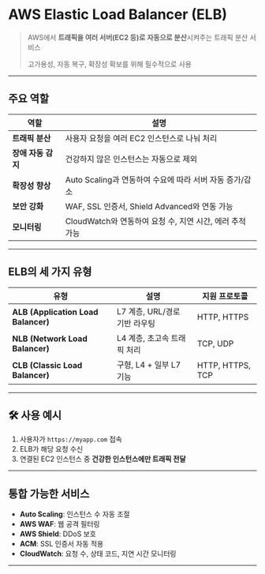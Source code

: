 # AWS Elastic Load Balancer (ELB) 
> AWS에서 **트래픽을 여러 서버(EC2 등)로 자동으로 분산**시켜주는 트래픽 분산 서비스 
> 
> 고가용성, 자동 복구, 확장성 확보를 위해 필수적으로 사용

---

## 주요 역할

| 역할 | 설명 |
|------|------|
| **트래픽 분산** | 사용자 요청을 여러 EC2 인스턴스로 나눠 처리 |
| **장애 자동 감지** | 건강하지 않은 인스턴스는 자동으로 제외 |
| **확장성 향상** | Auto Scaling과 연동하여 수요에 따라 서버 자동 증가/감소 |
| **보안 강화** | WAF, SSL 인증서, Shield Advanced와 연동 가능 |
| **모니터링** | CloudWatch와 연동하여 요청 수, 지연 시간, 에러 추적 가능 |

---

## ELB의 세 가지 유형

| 유형 | 설명 | 지원 프로토콜 |
|------|------|----------------|
| **ALB (Application Load Balancer)** | L7 계층, URL/경로 기반 라우팅 | HTTP, HTTPS |
| **NLB (Network Load Balancer)** | L4 계층, 초고속 트래픽 처리 | TCP, UDP |
| **CLB (Classic Load Balancer)** | 구형, L4 + 일부 L7 기능 | HTTP, HTTPS, TCP |

---

## 🛠 사용 예시

1. 사용자가 `https://myapp.com` 접속
2. ELB가 해당 요청 수신
3. 연결된 EC2 인스턴스 중 **건강한 인스턴스에만 트래픽 전달**

---

## 통합 가능한 서비스

- **Auto Scaling**: 인스턴스 수 자동 조절
- **AWS WAF**: 웹 공격 필터링
- **AWS Shield**: DDoS 보호
- **ACM**: SSL 인증서 자동 적용
- **CloudWatch**: 요청 수, 상태 코드, 지연 시간 모니터링

---


